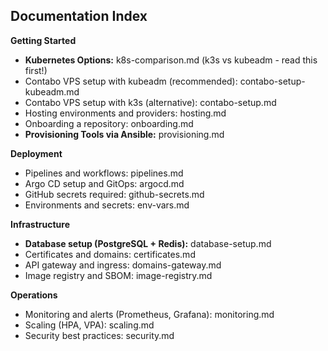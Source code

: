 Documentation Index
-------------------

**Getting Started**
- **Kubernetes Options:** k8s-comparison.md (k3s vs kubeadm - read this first!)
- Contabo VPS setup with kubeadm (recommended): contabo-setup-kubeadm.md
- Contabo VPS setup with k3s (alternative): contabo-setup.md
- Hosting environments and providers: hosting.md
- Onboarding a repository: onboarding.md
- **Provisioning Tools via Ansible:** provisioning.md

**Deployment**
- Pipelines and workflows: pipelines.md
- Argo CD setup and GitOps: argocd.md
- GitHub secrets required: github-secrets.md
- Environments and secrets: env-vars.md

**Infrastructure**
- **Database setup (PostgreSQL + Redis):** database-setup.md
- Certificates and domains: certificates.md
- API gateway and ingress: domains-gateway.md
- Image registry and SBOM: image-registry.md

**Operations**
- Monitoring and alerts (Prometheus, Grafana): monitoring.md
- Scaling (HPA, VPA): scaling.md
- Security best practices: security.md


